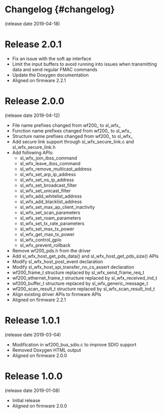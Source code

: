 Changelog {#changelog}
============

(release date 2019-04-18)
# Release 2.0.1
* Fix an issue with the soft ap interface
* Limit the input buffers to avoid running into issues when transmitting data and send regular FMAC commands
* Update the Doxygen documentation
* Aligned on firmware 2.2.1

# Release 2.0.0
(release date 2019-04-12)
* File name prefixes changed from wf200_ to sl_wfx_
* Function name prefixes changed from wf200_ to sl_wfx_
* Structure name prefixes changed from wf200_ to sl_wfx_
* Add secure link support through sl_wfx_secure_link.c and sl_wfx_secure_link.h
* Add following APIs:
	* sl_wfx_join_ibss_command
	* sl_wfx_leave_ibss_command
	* sl_wfx_remove_multicast_address
	* sl_wfx_set_arp_ip_address
	* sl_wfx_set_ns_ip_address
	* sl_wfx_set_broadcast_filter
	* sl_wfx_set_unicast_filter
	* sl_wfx_add_whitelist_address
	* sl_wfx_add_blacklist_address
	* sl_wfx_set_max_ap_client_inactivity
	* sl_wfx_set_scan_parameters
	* sl_wfx_set_roam_parameters
	* sl_wfx_set_tx_rate_parameters
	* sl_wfx_set_max_tx_power
	* sl_wfx_get_max_tx_power
	* sl_wfx_control_gpio
	* sl_wfx_prevent_rollback
* Remove wf200_pds.h from the driver
* Add sl_wfx_host_get_pds_data() and sl_wfx_host_get_pds_size() APIs
* Modify sl_wfx_host_post_event declaration
* Modify sl_wfx_host_spi_transfer_no_cs_assert declaration
* wf200_frame_t structure replaced by sl_wfx_send_frame_req_t
* wf200_ethernet_frame_t structure replaced by sl_wfx_received_ind_t
* wf200_buffer_t structure replaced by sl_wfx_generic_message_t
* wf200_scan_result_t structure replaced by sl_wfx_scan_result_ind_t
* Align existing driver APIs to firmware APIs
* Aligned on firmware 2.2.1

# Release 1.0.1
(release date 2019-03-04)
* Modification in wf200_bus_sdio.c to improve SDIO support
* Removed Doxygen HTML output
* Aligned on firmware 2.0.0

# Release 1.0.0
(release date 2019-01-08)
* Initial release
* Aligned on firmware 2.0.0
